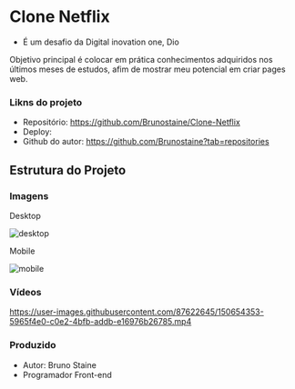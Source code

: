 ﻿# Clone Netflix 

- É um desafio da Digital inovation one, Dio 

Objetivo principal é colocar em prática conhecimentos adquiridos nos últimos meses de estudos, afim de mostrar meu potencial em criar pages web.

### Likns do projeto

- Repositório: https://github.com/Brunostaine/Clone-Netflix
- Deploy:
- Github do autor: https://github.com/Brunostaine?tab=repositories

## Estrutura do Projeto


### Imagens

Desktop

![desktop](https://user-images.githubusercontent.com/87622645/150654333-2c7f8257-9e46-4abd-8f26-b1bcd4bba548.png)

Mobile

![mobile](https://user-images.githubusercontent.com/87622645/150654339-0addf9fb-1b01-42dc-8d9a-5a12ae60c6b9.png)

### Vídeos

https://user-images.githubusercontent.com/87622645/150654353-5965f4e0-c0e2-4bfb-addb-e16976b26785.mp4

### Produzido

- Autor: Bruno Staine
- Programador Front-end
